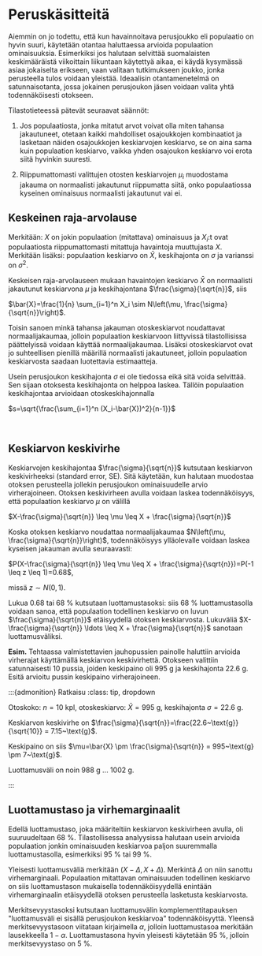 # Peruskäsitteitä

Aiemmin on jo todettu, että kun havainnoitava perusjoukko eli populaatio on hyvin suuri, käytetään otantaa haluttaessa arvioida populaation ominaisuuksia. Esimerkiksi jos halutaan selvittää suomalaisten keskimääräistä viikoittain liikuntaan käytettyä aikaa, ei käydä kysymässä asiaa jokaiselta erikseen, vaan valitaan tutkimukseen joukko, jonka perusteella tulos voidaan yleistää. Ideaalisin otantamenetelmä on satunnaisotanta, jossa jokainen perusjoukon jäsen voidaan valita yhtä todennäköisesti otokseen.

Tilastotieteessä pätevät seuraavat säännöt: 

1. Jos populaatiosta, jonka mitatut arvot voivat olla miten tahansa jakautuneet, otetaan kaikki mahdolliset osajoukkojen kombinaatiot ja lasketaan näiden osajoukkojen keskiarvojen keskiarvo, se on aina sama kuin populaation keskiarvo, vaikka yhden osajoukon keskiarvo voi erota siitä hyvinkin suuresti. 

2. Riippumattomasti valittujen otosten keskiarvojen $\mu_i$ muodostama jakauma on normaalisti jakautunut riippumatta siitä, onko populaatiossa kyseinen ominaisuus normaalisti jakautunut vai ei.

## Keskeinen raja-arvolause

Merkitään: $X$ on jokin populaation (mitattava) ominaisuus ja $X_i$:t ovat populaatiosta riippumattomasti mitattuja havaintoja muuttujasta $X$. Merkitään lisäksi: populaation keskiarvo on $\bar{X}$, keskihajonta on $\sigma$ ja varianssi on $\sigma^2$.

Keskeisen raja-arvolauseen mukaan havaintojen keskiarvo $\bar{X}$ on normaalisti jakautunut keskiarvona $\mu$ ja keskihajontana $\frac{\sigma}{\sqrt{n}}$, siis

$\bar{X}=\frac{1}{n} \sum_{i=1}^n X_i \sim N\left(\mu, \frac{\sigma}{\sqrt{n}}\right)$.

Toisin sanoen minkä tahansa jakauman otoskeskiarvot noudattavat normaalijakaumaa, jolloin populaation keskiarvoon liittyvissä tilastollisissa päättelyissä voidaan käyttää normaalijakaumaa. Lisäksi otoskeskiarvot ovat jo suhteellisen pienillä määrillä normaalisti jakautuneet, jolloin populaation keskiarvosta saadaan luotettavia estimaatteja.

Usein perusjoukon keskihajonta $\sigma$ ei ole tiedossa eikä sitä voida selvittää. Sen sijaan otoksesta keskihajonta on helppoa laskea. Tällöin populaation keskihajontaa arvioidaan otoskeskihajonnalla

$s=\sqrt{\frac{\sum_{i=1}^n (X_i-\bar{X})^2}{n-1}}$

 
## Keskiarvon keskivirhe

Keskiarvojen keskihajontaa $\frac{\sigma}{\sqrt{n}}$ kutsutaan keskiarvon keskivirheeksi (standard error, SE). Sitä käytetään, kun halutaan  muodostaa otoksen perusteella jollekin perusjoukon ominaisuudelle arvio virherajoineen. Otoksen keskivirheen avulla voidaan laskea todennäköisyys, että populaation keskiarvo $\mu$ on välillä 

$X-\frac{\sigma}{\sqrt{n}} \leq \mu \leq X + \frac{\sigma}{\sqrt{n}}$ 

Koska otoksen keskiarvo noudattaa normaalijakaumaa $N\left(\mu, \frac{\sigma}{\sqrt{n}}\right)$, todennäköisyys ylläolevalle voidaan laskea kyseisen jakauman avulla seuraavasti:

$P(X-\frac{\sigma}{\sqrt{n}} \leq \mu \leq X + \frac{\sigma}{\sqrt{n}})=P(-1 \leq z \leq 1)=0.68$,

missä $z \sim N(0,1)$.

Lukua 0.68 tai 68 % kutsutaan luottamustasoksi: siis 68 % luottamustasolla voidaan sanoa, että populaation todellinen keskiarvo on luvun $\frac{\sigma}{\sqrt{n}}$ etäisyydellä otoksen keskiarvosta. Lukuväliä $X-\frac{\sigma}{\sqrt{n}} \ldots \leq X + \frac{\sigma}{\sqrt{n}}$ sanotaan luottamusväliksi.

**Esim.** Tehtaassa valmistettavien jauhopussien painolle haluttiin arvioida virherajat käyttämällä keskiarvon keskivirhettä. Otokseen valittiin satunnaisesti 10 pussia, joiden keskipaino oli 995 g ja keskihajonta 22.6 g. Esitä arvioitu pussin keskipaino virherajoineen.

:::{admonition} Ratkaisu
:class: tip, dropdown

Otoskoko: $n=10$ kpl, otoskeskiarvo: $\bar{X}=995$ g, keskihajonta $\sigma=22.6$ g.

Keskiarvon keskivirhe on $\frac{\sigma}{\sqrt{n}}=\frac{22.6~\text{g}}{\sqrt{10}} = 7.15~\text{g}$.

Keskipaino on siis $\mu=\bar{X} \pm \frac{\sigma}{\sqrt{n}} = 995~\text{g} \pm 7~\text{g}$.

Luottamusväli on noin 988 g ... 1002 g.

:::
 
## Luottamustaso ja virhemarginaalit

Edellä luottamustaso, joka määriteltiin keskiarvon keskivirheen avulla, oli suuruudeltaan 68 %. Tilastollisessa analyysissa halutaan usein arvioida populaation jonkin ominaisuuden keskiarvoa paljon suuremmalla luottamustasolla, esimerkiksi 95 % tai 99 %.

Yleisesti luottamusväliä merkitään $(X-\Delta, X+\Delta)$. Merkintä $\Delta$ on niin sanottu virhemarginaali. Populaation mitattavan ominaisuuden todellinen keskiarvo on siis luottamustason mukaisella todennäköisyydellä enintään virhemarginaalin etäisyydellä otoksen perusteella lasketusta keskiarvosta.

Merkitsevyystasoksi kutsutaan luottamusvälin komplementtitapauksen "luottamusväli ei sisällä perusjoukon keskiarvoa" todennäköisyyttä. Yleensä merkitsevyystasoon viitataan kirjaimella $\alpha$, jolloin luottamustasoa merkitään lausekkeella $1-\alpha$. Luottamustasona hyvin yleisesti käytetään 95 %, jolloin merkitsevyystaso on 5 %. 